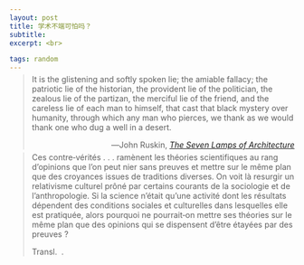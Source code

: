 ```yaml
---
layout: post
title: 学术不端可怕吗？
subtitle: 
excerpt: <br>

tags: random
---
```


> <p class="quote" style="margin-top:-0.69em">
> It is the glistening and softly spoken lie; the amiable fallacy; the patriotic lie of the historian, the provident lie of the politician, the zealous lie of the partizan, the merciful lie of the friend, and the careless lie of each man to himself, that cast that black mystery over humanity, through which any man who pierces, we thank as we would thank one who dug a well in a desert. </p>
><p align="right" class="quote"> 
>	―John Ruskin, <a href="https://archive.org/details/lamps_architect/page/n59/mode/2up"><nobr> <i>The Seven Lamps of Architecture</i> </nobr> </a> </p>


> <p class="quote" style="margin-top:-0.69em">
> Ces contre‑vérités <nobr>. . .</nobr> ramènent les théories scientifiques au rang d’opinions que l’on peut nier sans preuves et mettre sur le même plan que des croyances issues de traditions diverses. On voit là resurgir un relativisme culturel prôné par certains courants de la sociologie et de l’anthropologie. Si la science n’était qu’une activité dont les résultats dépendent des conditions sociales et culturelles dans lesquelles elle est pratiquée, alors pourquoi ne pourrait‑on mettre ses théories sur le même plan que des opinions qui se dispensent d’être étayées par des preuves ? </p>
>
><p class="quote-transl"> 
> Transl.&nbsp; <i> . </i> </p>


<br>















